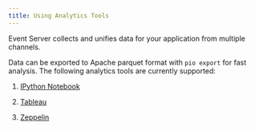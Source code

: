 ```yaml
---
title: Using Analytics Tools
---
```


Event Server collects and unifies data for your application from multiple channels.

Data can be exported to Apache parquet format with `pio export` for fast analysis. The following analytics tools are currently supported:

1. [IPython Notebook](/datacollection/analytics-ipynb/)

2. [Tableau](/datacollection/analytics-tableau/)

3. [Zeppelin](/datacollection/analytics-zeppelin/)
